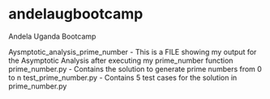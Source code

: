 # andelaugbootcamp
Andela Uganda Bootcamp

Aysmptotic_analysis_prime_number - This is a FILE showing my output for the Asymptotic Analysis after executing my prime_number function
prime_number.py - Contains the solution to generate prime numbers from 0 to n
test_prime_number.py - Contains 5 test cases for the solution in prime_number.py
